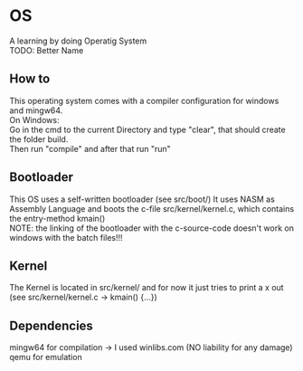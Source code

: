 # OS
A learning by doing Operatig System <br/>
TODO: Better Name

## How to
This operating system comes with a compiler configuration for windows and mingw64. <br/>
On Windows:<br/>
    Go in the cmd to the current Directory and type "clear", that should create the folder build. <br/>
    Then run "compile" and after that run "run"

## Bootloader
This OS uses a self-written bootloader (see src/boot/)
It uses NASM as Assembly Language and boots the c-file src/kernel/kernel.c, which contains the entry-method kmain() <br/>
NOTE: the linking of the bootloader with the c-source-code doesn't work on windows with the batch files!!!

## Kernel
The Kernel is located in src/kernel/ and for now it just tries to print a x out (see src/kernel/kernel.c -> kmain() {...})

## Dependencies
mingw64 for compilation -> I used winlibs.com (NO liability for any damage)<br/>
qemu for emulation
